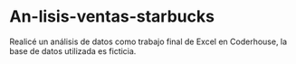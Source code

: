 # An-lisis-ventas-starbucks
Realicé un análisis de datos como trabajo final de Excel en Coderhouse, la base de datos utilizada es ficticia.
